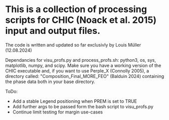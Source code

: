 # This is a collection of processing scripts for CHIC (Noack et al. 2015) input and output files.

The code is written and updated so far exclusivly by Louis Müller (12.08.2024)

Dependancies for visu_profs.py and process_profs.sh: python3, os, sys, matplotlib, numpy, and scipy.
Make sure you have a working version of the CHIC executable and, if you want to use Perple_X (Connolly 2005), 
a directory called: "Composition_Final_MORE_FEO" (Balduin 2024) containing the phase data both in your base directory.

ToDo:
- Add a stable Legend positioning when PREM is set to TRUE
- Add further args to be passed form the bash script to visu_profs.py
- Continue limit testing for margin use-cases
